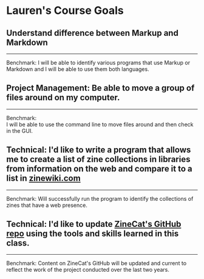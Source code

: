 
# Lauren's Course Goals

## Understand difference between Markup and Markdown


-----

Benchmark:
I will be able to identify various programs that use Markup or Markdown and I will be able to use them both languages.  


## Project Management: Be able to move a group of files around on my computer.  

-----

Benchmark:  
I will be able to use the command line to move files around and then check in the GUI.  

## Technical: I'd like to write a program that allows me to create a list of zine collections in libraries from information on the web and compare it to a list in [zinewiki.com](zinewiki.com/Main_Page) 

-----

Benchmark: Will successfully run the program to identify the collections of zines that have a web presence.


## Technical: I'd like to update [ZineCat's GitHub repo](https://github.com/zinecat) using the tools and skills learned in this class.

-----

Benchmark: Content on ZineCat's GitHub will be updated and current to reflect the work of the project conducted over the last two years.

